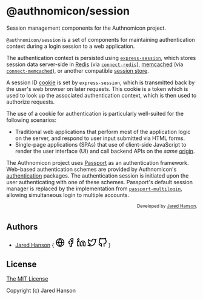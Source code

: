 # @authnomicon/session

Session management components for the Authnomicon project.

`@authnomicon/session` is a set of components for maintaining authentication
context during a login session to a web application.

The authentication context is persisted using [`express-session`](https://github.com/expressjs/session),
which stores session data server-side in [Redis](https://redis.io/) (via
[`connect-redis`](https://github.com/tj/connect-redis)), [memcached](https://memcached.org/)
(via [`connect-memcached`](https://github.com/balor/connect-memcached)), or
another compatible [session store](https://github.com/expressjs/session#compatible-session-stores).

A session ID [cookie](https://developer.mozilla.org/en-US/docs/Web/HTTP/Cookies)
is set by `express-session`, which is transmitted back by the user's web browser
on later requests.  This cookie is a token which is used to look up the
associated authentication context, which is then used to authorize requests.

The use of a cookie for authentication is particularly well-suited for the
following scenarios:

  - Traditional web applications that perform most of the application logic on
    the server, and respond to user input submitted via HTML forms.
  - Single-page applications (SPAs) that use of client-side JavaScript to render
    the user interface (UI) and call backend APIs on the _same_ [origin](https://developer.mozilla.org/en-US/docs/Glossary/Origin).

The Authnomicon project uses [Passport](https://www.passportjs.org/) as an
authentication framework.  Web-based authentication schemes are provided by
Authnomicon's [authentication](https://github.com/authnomicon/.github#authentication)
packages.  The authentication session is initiated upon the user authenticating
with one of these schemes.  Passport's default session manager is replaced by
the implementation from [`passport-multilogin`](https://github.com/jaredhanson/passport-multilogin),
allowing simultaneous login to multiple accounts.

<div align="right">
  <sup>Developed by <a href="#authors">Jared Hanson</a>.</sub>
</div>

## Authors

- [Jared Hanson](https://www.jaredhanson.me/) { [![WWW](https://raw.githubusercontent.com/jaredhanson/jaredhanson/master/images/globe-12x12.svg)](https://www.jaredhanson.me/) [![Facebook](https://raw.githubusercontent.com/jaredhanson/jaredhanson/master/images/facebook-12x12.svg)](https://www.facebook.com/jaredhanson) [![LinkedIn](https://raw.githubusercontent.com/jaredhanson/jaredhanson/master/images/linkedin-12x12.svg)](https://www.linkedin.com/in/jaredhanson) [![Twitter](https://raw.githubusercontent.com/jaredhanson/jaredhanson/master/images/twitter-12x12.svg)](https://twitter.com/jaredhanson) [![GitHub](https://raw.githubusercontent.com/jaredhanson/jaredhanson/master/images/github-12x12.svg)](https://github.com/jaredhanson) }

## License

[The MIT License](https://opensource.org/licenses/MIT)

Copyright (c) Jared Hanson
